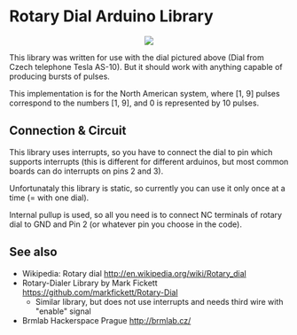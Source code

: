 # Rotary Dial Arduino Library


<div style="text-align:center"><img src="https://i.imgur.com/SHSXXla.png" /></div>

This library was written for use with the dial pictured above (Dial from Czech telephone Tesla AS-10). But it should work with anything capable of producing bursts of pulses.

This implementation is for the North American system, where [1, 9] pulses correspond to the numbers [1, 9], and 0 is represented by 10 pulses.

## Connection & Circuit

This library uses interrupts, so you have to connect the dial to pin which supports interrupts (this is different for different arduinos, but most common boards can do interrupts on pins 2 and 3).

Unfortunataly this library is static, so currently you can use it only once at a time (= with one dial).

Internal pullup is used, so all you need is to connect NC terminals of rotary dial to GND and Pin 2 (or whatever pin you choose in the code).

## See also

  * Wikipedia: Rotary dial http://en.wikipedia.org/wiki/Rotary_dial
  * Rotary-Dialer Library by Mark Fickett https://github.com/markfickett/Rotary-Dial
    * Similar library, but does not use interrupts and needs third wire with "enable" signal
  * Brmlab Hackerspace Prague http://brmlab.cz/
